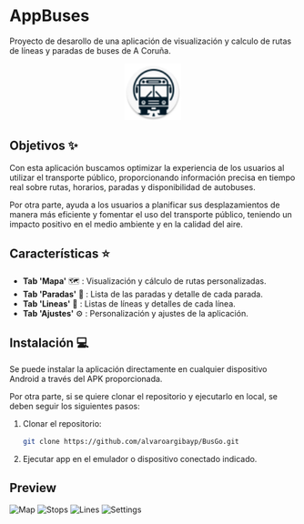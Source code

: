 # AppBuses

Proyecto de desarollo de una aplicación de visualización y calculo de rutas de líneas y paradas de buses de A Coruña.

<p align="center">
  <img src="https://github.com/alvaroargibayp/BusGo/blob/4cb5636a71ddd50a03f86d1a16aa8e0c8c36db0a/app/src/main/res/mipmap-hdpi/ic_launcher_round.webp" alt="Logo del Proyecto" width="100"/>
</p>

## Objetivos ✨

Con esta aplicación buscamos optimizar la experiencia de los usuarios al utilizar el transporte público, proporcionando información precisa en tiempo real sobre rutas, horarios, paradas y disponibilidad de autobuses.

Por otra parte, ayuda a los usuarios a planificar sus desplazamientos de manera más eficiente y fomentar el uso del transporte público, teniendo un impacto positivo en el medio ambiente y en la calidad del aire.

## Características ⭐

- **Tab 'Mapa'** 🗺️ : Visualización y cálculo de rutas personalizadas.
- **Tab 'Paradas'** 🛑 : Lista de las paradas y detalle de cada parada.
- **Tab 'Lineas'** 🚏 : Listas de líneas y detalles de cada línea.
- **Tab 'Ajustes'** ⚙️ : Personalización y ajustes de la aplicación.

## Instalación 💻

Se puede instalar la aplicación directamente en cualquier dispositivo Android a través del APK proporcionada.

Por otra parte, si se quiere clonar el repositorio y ejecutarlo en local, se deben seguir los siguientes pasos:

1. Clonar el repositorio:
   ```bash
   git clone https://github.com/alvaroargibayp/BusGo.git

2. Ejecutar app en el emulador o dispositivo conectado indicado.

## Preview

![Map](ImagesReadme/mapa.jpg)
![Stops](ImagesReadme/paradas.jpeg)
![Lines](ImagesReadme/lineas.jpeg)
![Settings](ImagesReadme/ajustes.jpeg)
